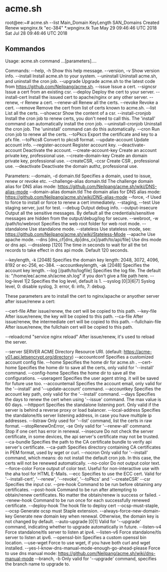 # acme.sh

root@ee:~# acme.sh --list
Main_Domain  KeyLength  SAN_Domains   Created                       Renew
wpnginx.tk   "ec-384"   *.wpnginx.tk  Tue May 29 09:46:46 UTC 2018  Sat Jul 28 09:46:46 UTC 2018

## Kommandos

Usage: acme.sh  command ...[parameters]....

Commands:
  --help, -h               Show this help message.
  --version, -v            Show version info.
  --install                Install acme.sh to your system.
  --uninstall              Uninstall acme.sh, and uninstall the cron job.
  --upgrade                Upgrade acme.sh to the latest code from https://github.com/Neilpang/acme.sh.
  --issue                  Issue a cert.
  --signcsr                Issue a cert from an existing csr.
  --deploy                 Deploy the cert to your server.
  --install-cert           Install the issued cert to apache/nginx or any other server.
  --renew, -r              Renew a cert.
  --renew-all              Renew all the certs.
  --revoke                 Revoke a cert.
  --remove                 Remove the cert from list of certs known to acme.sh.
  --list                   List all the certs.
  --showcsr                Show the content of a csr.
  --install-cronjob        Install the cron job to renew certs, you don't need to call this. The 'install' command can automatically install the cron job.
  --uninstall-cronjob      Uninstall the cron job. The 'uninstall' command can do this automatically.
  --cron                   Run cron job to renew all the certs.
  --toPkcs                 Export the certificate and key to a pfx file.
  --toPkcs8                Convert to pkcs8 format.
  --update-account         Update account info.
  --register-account       Register account key.
  --deactivate-account     Deactivate the account.
  --create-account-key     Create an account private key, professional use.
  --create-domain-key      Create an domain private key, professional use.
  --createCSR, -ccsr       Create CSR , professional use.
  --deactivate             Deactivate the domain authz, professional use.

Parameters:
  --domain, -d   domain.tld         Specifies a domain, used to issue, renew or revoke etc.
  --challenge-alias domain.tld      The challenge domain alias for DNS alias mode: https://github.com/Neilpang/acme.sh/wiki/DNS-alias-mode
  --domain-alias domain.tld         The domain alias for DNS alias mode: https://github.com/Neilpang/acme.sh/wiki/DNS-alias-mode
  --force, -f                       Used to force to install or force to renew a cert immediately.
  --staging, --test                 Use staging server, just for test.
  --debug                           Output debug info.
  --output-insecure                 Output all the sensitive messages. By default all the credentials/sensitive messages are hidden from the output/debug/log for secure.
  --webroot, -w  /path/to/webroot   Specifies the web root folder for web root mode.
  --standalone                      Use standalone mode.
  --stateless                       Use stateless mode, see: https://github.com/Neilpang/acme.sh/wiki/Stateless-Mode
  --apache                          Use apache mode.
  --dns [dns_cf|dns_dp|dns_cx|/path/to/api/file]   Use dns mode or dns api.
  --dnssleep  [120]                  The time in seconds to wait for all the txt records to take effect in dns api mode. Default 120 seconds.

  --keylength, -k [2048]            Specifies the domain key length: 2048, 3072, 4096, 8192 or ec-256, ec-384.
  --accountkeylength, -ak [2048]    Specifies the account key length.
  --log    [/path/to/logfile]       Specifies the log file. The default is: "/home/ee/.acme.sh/acme.sh.log" if you don't give a file path here.
  --log-level 1|2                   Specifies the log level, default is 1.
  --syslog [0|3|6|7]                Syslog level, 0: disable syslog, 3: error, 6: info, 7: debug.

  These parameters are to install the cert to nginx/apache or anyother server after issue/renew a cert:

  --cert-file                       After issue/renew, the cert will be copied to this path.
  --key-file                        After issue/renew, the key will be copied to this path.
  --ca-file                         After issue/renew, the intermediate cert will be copied to this path.
  --fullchain-file                  After issue/renew, the fullchain cert will be copied to this path.

  --reloadcmd "service nginx reload" After issue/renew, it's used to reload the server.

  --server SERVER                   ACME Directory Resource URI. (default: https://acme-v01.api.letsencrypt.org/directory)
  --accountconf                     Specifies a customized account config file.
  --home                            Specifies the home dir for acme.sh .
  --cert-home                       Specifies the home dir to save all the certs, only valid for '--install' command.
  --config-home                     Specifies the home dir to save all the configurations.
  --useragent                       Specifies the user agent string. it will be saved for future use too.
  --accountemail                    Specifies the account email, only valid for the '--install' and '--update-account' command.
  --accountkey                      Specifies the account key path, only valid for the '--install' command.
  --days                            Specifies the days to renew the cert when using '--issue' command. The max value is 60 days.
  --httpport                        Specifies the standalone listening port. Only valid if the server is behind a reverse proxy or load balancer.
  --local-address                   Specifies the standalone/tls server listening address, in case you have multiple ip addresses.
  --listraw                         Only used for '--list' command, list the certs in raw format.
  --stopRenewOnError, -se           Only valid for '--renew-all' command. Stop if one cert has error in renewal.
  --insecure                        Do not check the server certificate, in some devices, the api server's certificate may not be trusted.
  --ca-bundle                       Specifies the path to the CA certificate bundle to verify api server's certificate.
  --ca-path                         Specifies directory containing CA certificates in PEM format, used by wget or curl.
  --nocron                          Only valid for '--install' command, which means: do not install the default cron job. In this case, the certs will not be renewed automatically.
  --no-color                        Do not output color text.
  --force-color                     Force output of color text. Useful for non-interactive use with the aha tool for HTML E-Mails.
  --ecc                             Specifies to use the ECC cert. Valid for '--install-cert', '--renew', '--revoke', '--toPkcs' and '--createCSR'
  --csr                             Specifies the input csr.
  --pre-hook                        Command to be run before obtaining any certificates.
  --post-hook                       Command to be run after attempting to obtain/renew certificates. No matter the obtain/renew is success or failed.
  --renew-hook                      Command to be run once for each successfully renewed certificate.
  --deploy-hook                     The hook file to deploy cert
  --ocsp-must-staple, --ocsp        Generate ocsp must Staple extension.
  --always-force-new-domain-key     Generate new domain key when renewal. Otherwise, the domain key is not changed by default.
  --auto-upgrade   [0|1]            Valid for '--upgrade' command, indicating whether to upgrade automatically in future.
  --listen-v4                       Force standalone/tls server to listen at ipv4.
  --listen-v6                       Force standalone/tls server to listen at ipv6.
  --openssl-bin                     Specifies a custom openssl bin location.
  --use-wget                        Force to use wget, if you have both curl and wget installed.
  --yes-I-know-dns-manual-mode-enough-go-ahead-please  Force to use dns manual mode: https://github.com/Neilpang/acme.sh/wiki/dns-manual-mode
  --branch, -b                      Only valid for '--upgrade' command, specifies the branch name to upgrade to.
